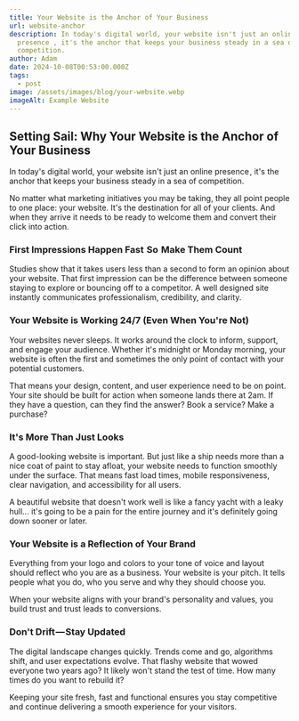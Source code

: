 ```yaml
---
title: Your Website is the Anchor of Your Business
url: website-anchor
description: In today's digital world, your website isn't just an online
  presence , it's the anchor that keeps your business steady in a sea of
  competition.
author: Adam
date: 2024-10-08T00:53:00.000Z
tags:
  - post
image: /assets/images/blog/your-website.webp
imageAlt: Example Website
---
```

## Setting Sail: Why Your Website is the Anchor of Your Business

In today's digital world, your website isn't just an online presence , it's the anchor that keeps your business steady in a sea of competition.

No matter what marketing initiatives you may be taking, they all point people to one place: your website. It's the destination for all of your clients. And when they arrive it needs to be ready to welcome them and convert their click into action.

### First Impressions Happen Fast  So  Make Them Count

Studies show that it takes users less than a second to form an opinion about your website. That first impression can be the difference between someone staying to explore or bouncing off to a competitor. A well designed site instantly communicates professionalism, credibility, and clarity.

### Your Website is Working 24/7 (Even When You're Not)

Your websites never sleeps. It works around the clock to inform, support, and engage your audience. Whether it's midnight or Monday morning, your website is often the first and sometimes the only point of contact with your potential customers.

That means your design, content, and user experience need to be on point. Your site should be built for action when someone lands there at 2am. If they have a question, can they find the answer? Book a service? Make a purchase? 

### It's More Than Just Looks 

A good-looking website is important. But just like a ship needs more than a nice coat of paint to stay afloat, your website needs to function smoothly under the surface. That means fast load times, mobile responsiveness, clear navigation, and accessibility for all users.

A beautiful website that doesn't work well is like a fancy yacht with a leaky hull... it's going to be a pain for the entire journey and it's definitely going down sooner or later.

### Your Website is a Reflection of Your Brand

Everything from your logo and colors to your tone of voice and layout should reflect who you are as a business. Your website is your pitch. It tells people what you do, who you serve and why they should choose you.

When your website aligns with your brand's personality and values, you build trust and trust leads to conversions.

### Don't Drift — Stay Updated

The digital landscape changes quickly. Trends come and go, algorithms shift, and user expectations evolve. That flashy website that wowed everyone two years ago? It likely won't stand the test of time. How many times do you want to rebuild it?

Keeping your site fresh, fast and functional ensures you stay competitive and continue delivering a smooth experience for your visitors.
